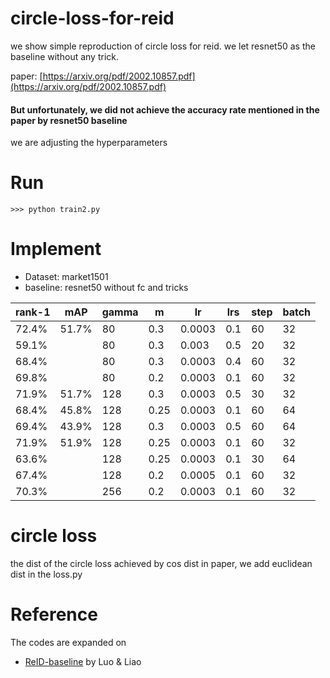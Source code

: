 # circle-loss-for-reid
we show simple reproduction of circle loss for reid. 
we let resnet50 as the baseline without any trick.

paper: [https://arxiv.org/pdf/2002.10857.pdf](https://arxiv.org/pdf/2002.10857.pdf) 
#### But unfortunately, we did not achieve the accuracy rate mentioned in the paper by resnet50 baseline 
we are adjusting the hyperparameters 

# Run
```
>>> python train2.py
```

# Implement
- Dataset: market1501
- baseline: resnet50 without fc and tricks

| rank-1 | mAP   | gamma | m    | lr     | lrs  | step | batch |        
| ------ | ----- | ----- | ---- | ------ | ---- | ---- | ----- | 
| 72.4%  | 51.7% | 80    | 0.3  | 0.0003 | 0.1  | 60   | 32    |        
| 59.1%  |       | 80    | 0.3  | 0.003  | 0.5  | 20   | 32    | 
| 68.4%  |       | 80    | 0.3  | 0.0003 | 0.4  | 60   | 32    | 
| 69.8%  |       | 80    | 0.2  | 0.0003 | 0.1  | 60   | 32    |               
| 71.9%  | 51.7% | 128   | 0.3  | 0.0003 | 0.5  | 30   | 32    | 
| 68.4%  | 45.8% | 128   | 0.25 | 0.0003 | 0.1  | 60   | 64    |       
| 69.4%  | 43.9% | 128   | 0.3  | 0.0003 | 0.5  | 60   | 64    |        
| 71.9%  | 51.9% | 128   | 0.25 | 0.0003 | 0.1  | 60   | 32    |        
| 63.6%  |       | 128   | 0.25 | 0.0003 | 0.1  | 30   | 64    |        
| 67.4%  |       | 128   | 0.2  | 0.0005 | 0.1  | 60   | 32    |        
| 70.3%  |       | 256   | 0.2  | 0.0003 | 0.1  | 60   | 32    |               



# circle loss
the dist of the circle loss achieved by cos dist in paper, we add euclidean dist in the loss.py

# Reference
The codes are expanded on 
- [ReID-baseline](https://github.com/michuanhaohao/deep-person-reid) by Luo & Liao 

